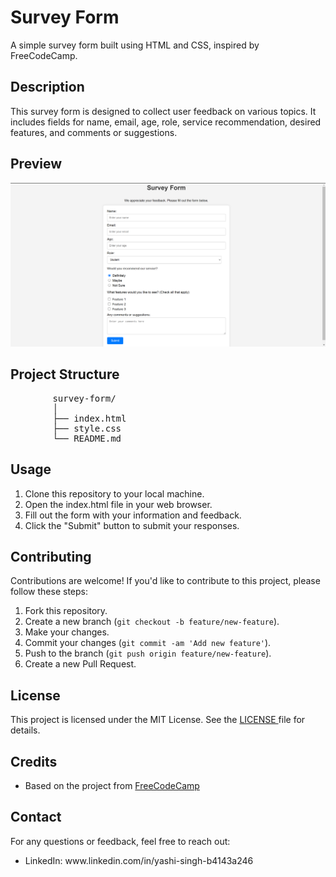 <h1>Survey Form</h1>

<p>A simple survey form built using HTML and CSS, inspired by FreeCodeCamp.</p>

<h2>Description</h2>

<p>This survey form is designed to collect user feedback on various topics. It includes fields for name, email, age, role, service recommendation, desired features, and comments or suggestions.</p>

<h2>Preview</h2>

   ![Preview](Preview.png)

<h2>Project Structure</h2>

<pre>
        survey-form/
        │
        ├── index.html
        ├── style.css
        └── README.md
</pre>

<h2>Usage</h2>

<ol>
        <li>Clone this repository to your local machine.</li>
        <li>Open the index.html file in your web browser.</li>
        <li>Fill out the form with your information and feedback.</li>
        <li>Click the "Submit" button to submit your responses.</li>
</ol>

 <h2>Contributing</h2>

<p>Contributions are welcome! If you'd like to contribute to this project, please follow these steps:</p>

<ol>
        <li>Fork this repository.</li>
        <li>Create a new branch (<code>git checkout -b feature/new-feature</code>).</li>
        <li>Make your changes.</li>
        <li>Commit your changes (<code>git commit -am 'Add new feature'</code>).</li>
        <li>Push to the branch (<code>git push origin feature/new-feature</code>).</li>
        <li>Create a new Pull Request.</li>
    </ol>

 <h2>License</h2>

  <p>This project is licensed under the MIT License. See the <a href="https://github.com/Yashi-Singh-1/Survey-Form?tab=MIT-1-ov-file"> LICENSE </a> file for details.</p>

  <h2>Credits</h2>

<ul>
        <li>Based on the project from <a href="https://www.freecodecamp.org/learn/2022/responsive-web-design/build-a-survey-form-project/build-a-survey-form">FreeCodeCamp</a></li>
    </ul>

 <h2>Contact</h2>

  <p>For any questions or feedback, feel free to reach out:</p>
    <ul>
        <li>LinkedIn: www.linkedin.com/in/yashi-singh-b4143a246</li>
    </ul>
